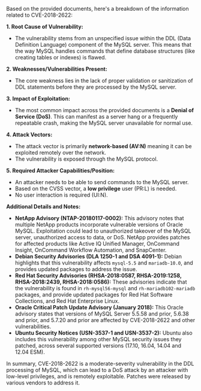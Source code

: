 Based on the provided documents, here's a breakdown of the information related to CVE-2018-2622:

**1. Root Cause of Vulnerability:**

*   The vulnerability stems from an unspecified issue within the DDL (Data Definition Language) component of the MySQL server. This means that the way MySQL handles commands that define database structures (like creating tables or indexes) is flawed.

**2. Weaknesses/Vulnerabilities Present:**

*   The core weakness lies in the lack of proper validation or sanitization of DDL statements before they are processed by the MySQL server.

**3. Impact of Exploitation:**

*   The most common impact across the provided documents is a **Denial of Service (DoS)**. This can manifest as a server hang or a frequently repeatable crash, making the MySQL server unavailable for normal use.

**4. Attack Vectors:**

*   The attack vector is primarily **network-based (AV:N)** meaning it can be exploited remotely over the network.
*   The vulnerability is exposed through the MySQL protocol.

**5. Required Attacker Capabilities/Position:**

*   An attacker needs to be able to send commands to the MySQL server.
*   Based on the CVSS vector, a **low privilege** user (PR:L) is needed.
* No user interaction is required (UI:N).

**Additional Details and Notes:**

*   **NetApp Advisory (NTAP-20180117-0002):** This advisory notes that multiple NetApp products incorporate vulnerable versions of Oracle MySQL. Exploitation could lead to unauthorized takeover of the MySQL server, unauthorized access to data, or DoS. NetApp provides patches for affected products like Active IQ Unified Manager, OnCommand Insight, OnCommand Workflow Automation, and SnapCenter.
*   **Debian Security Advisories (DLA 1250-1 and DSA 4091-1):** Debian highlights that this vulnerability affects `mysql-5.5` and `mariadb-10.0`, and provides updated packages to address the issue.
*  **Red Hat Security Advisories (RHSA-2018:0587, RHSA-2019:1258, RHSA-2018:2439, RHSA-2018:0586):** These advisories indicate that the vulnerability is found in `rh-mysql56-mysql` and `rh-mariadb102-mariadb` packages, and provide updated packages for Red Hat Software Collections, and Red Hat Enterprise Linux.
*   **Oracle Critical Patch Update Advisory (January 2018):** This Oracle advisory states that versions of MySQL Server 5.5.58 and prior, 5.6.38 and prior, and 5.7.20 and prior are affected by CVE-2018-2622 and other vulnerabilities.
*   **Ubuntu Security Notices (USN-3537-1 and USN-3537-2):** Ubuntu also includes this vulnerability among other MySQL security issues they patched, across several supported versions (17.10, 16.04, 14.04 and 12.04 ESM).

In summary, CVE-2018-2622 is a moderate-severity vulnerability in the DDL processing of MySQL, which can lead to a DoS attack by an attacker with low-level privileges, and is remotely exploitable. Patches were released by various vendors to address it.
